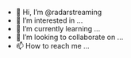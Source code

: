 - 👋 Hi, I’m @radarstreaming
- 👀 I’m interested in ...
- 🌱 I’m currently learning ...
- 💞️ I’m looking to collaborate on ...
- 📫 How to reach me ...

<!---
radarstreaming/radarstreaming is a ✨ special ✨ repository because its `README.md` (this file) appears on your GitHub profile.
You can click the Preview link to take a look at your changes.
--->
